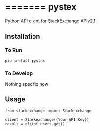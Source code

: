 =======
pystex
=======

Python API client for StackExchange APIv2.1

## Installation

### To Run
	pip install pystex

### To Develop
Nothing specific now

## Usage

	from stackexchange import Stackexchange

	client = Stackexchange({Your API Key})
	result = client.users.get()